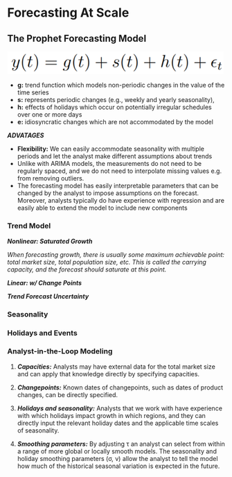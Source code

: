# Forecasting At Scale

## The Prophet Forecasting Model
<img src="Images/ProphetModel.PNG" width="500">

- **g:** trend function which models non-periodic changes in the value of the
time series
- **s:** represents periodic changes (e.g., weekly and yearly seasonality),
- **h:** effects of holidays which occur on potentially irregular schedules over
one or more days
- **e:** idiosyncratic changes which are not
accommodated by the model

**_ADVATAGES_**
- **Flexibility:** We can easily accommodate seasonality with multiple periods and let the
analyst make different assumptions about trends
- Unlike with ARIMA models, the measurements do not need to be regularly spaced,
and we do not need to interpolate missing values e.g. from removing outliers.
- The forecasting model has easily interpretable parameters that can be changed by
the analyst to impose assumptions on the forecast. Moreover, analysts typically do
have experience with regression and are easily able to extend the model to include
new components

### Trend Model

**_Nonlinear: Saturated Growth_**

_When forecasting growth, there is usually some maximum achievable point: total market size, total population size, etc. This is called the carrying capacity, and the forecast should saturate at this point._

**_Linear: w/ Change Points_**

**_Trend Forecast Uncertainty_**

### Seasonality

### Holidays and Events

### Analyst-in-the-Loop Modeling

1. **_Capacities:_** Analysts may have external data for the total market size and can apply
that knowledge directly by specifying capacities.

2. **_Changepoints:_** Known dates of changepoints, such as dates of product changes, can
be directly specified.

3. **_Holidays and seasonality:_** Analysts that we work with have experience with which
holidays impact growth in which regions, and they can directly input the relevant
holiday dates and the applicable time scales of seasonality.

4. **_Smoothing parameters:_** By adjusting τ an analyst can select from within a range
of more global or locally smooth models. The seasonality and holiday smoothing
parameters (σ, ν) allow the analyst to tell the model how much of the historical
seasonal variation is expected in the future.

